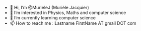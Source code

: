 - 👋 Hi, I’m @MurieleJ (Murièle Jacquier)
- 👀 I’m interested in Physics, Maths and computer science
- 🌱 I’m currently learning computer science
- 📫 How to reach me : Lastname FirstName AT gmail DOT com

<!---
MurieleJ/MurieleJ is a ✨ special ✨ repository because its `README.md` (this file) appears on your GitHub profile.
You can click the Preview link to take a look at your changes.
--->

